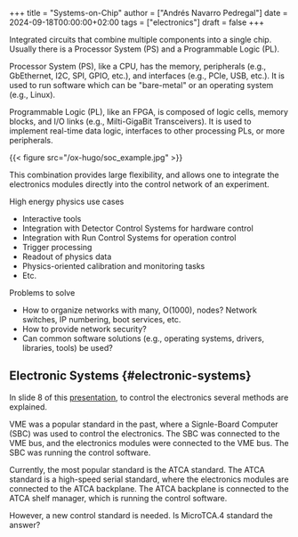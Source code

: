 +++
title = "Systems-on-Chip"
author = ["Andrés Navarro Pedregal"]
date = 2024-09-18T00:00:00+02:00
tags = ["electronics"]
draft = false
+++

Integrated circuits that combine multiple components into a single chip. Usually there is a Processor System (PS) and a Programmable Logic (PL).

Processor System (PS), like a CPU, has the memory, peripherals (e.g., GbEthernet, I2C, SPI, GPIO, etc.), and interfaces (e.g., PCIe, USB, etc.).
It is used to run software which can be "bare-metal" or an operating system (e.g., Linux).

Programmable Logic (PL), like an FPGA, is composed of logic cells, memory blocks, and I/O links (e.g., Milti-GigaBit Transceivers).
It is used to implement real-time data logic, interfaces to other processing PLs, or more peripherals.

{{< figure src="/ox-hugo/soc_example.jpg" >}}

This combination provides large flexibility, and allows one to integrate the electronics modules directly into the control network of an experiment.

High energy physics use cases

-   Interactive tools
-   Integration with Detector Control Systems for hardware control
-   Integration with Run Control Systems for operation control
-   Trigger processing
-   Readout of physics data
-   Physics-oriented calibration and monitoring tasks
-   Etc.

Problems to solve

-   How to organize networks with many, O(1000), nodes?
    Network switches, IP numbering, boot services, etc.
-   How to provide network security?
-   Can common software solutions (e.g., operating systems, drivers, libraries, tools) be used?


## Electronic Systems {#electronic-systems}

In slide 8 of this [presentation](https://indico.cern.ch/event/799275/contributions/3413721/attachments/1860452/3057392/Spiwoks_SoCWS_INTRO_20190612.pdf), to control the electronics several methods are explained.

VME was a popular standard in the past, where a Signle-Board Computer (SBC) was used to control the electronics. The SBC was connected to the VME bus, and the electronics modules were connected to the VME bus. The SBC was running the control software.

Currently, the most popular standard is the ATCA standard. The ATCA standard is a high-speed serial standard, where the electronics modules are connected to the ATCA backplane. The ATCA backplane is connected to the ATCA shelf manager, which is running the control software.

However, a new control standard is needed. Is MicroTCA.4 standard the answer?
